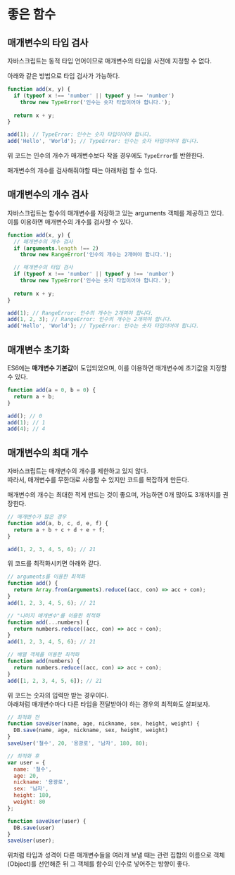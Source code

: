 # 좋은 함수
## 매개변수의 타입 검사
자바스크립트는 동적 타입 언어이므로 매개변수의 타입을 사전에 지정할 수 없다.  

아래와 같은 방법으로 타입 검사가 가능하다.

```js
function add(x, y) {
  if (typeof x !== 'number' || typeof y !== 'number')
    throw new TypeError('인수는 숫자 타입이어야 합니다.');
  
  return x + y;
}

add(1); // TypeError: 인수는 숫자 타입이어야 합니다.
add('Hello', 'World'); // TypeError: 인수는 숫자 타입이어야 합니다. 
```

위 코드는 인수의 개수가 매개변수보다 작을 경우에도 ```TypeError```를 반환한다.

매개변수의 개수를 검사해줘야할 때는 아래처럼 할 수 있다.

## 매개변수의 개수 검사
자바스크립트는 함수의 매개변수를 저장하고 있는 arguments 객체를 제공하고 있다.  
이를 이용하면 매개변수의 개수를 검사할 수 있다.

```js
function add(x, y) {
  // 매개변수의 개수 검사
  if (arguments.length !== 2)
    throw new RangeError('인수의 개수는 2개여야 합니다.');

  // 매개변수의 타입 검사
  if (typeof x !== 'number' || typeof y !== 'number')
    throw new TypeError('인수는 숫자 타입이어야 합니다.');
  
  return x + y;
}

add(1); // RangeError: 인수의 개수는 2개여야 합니다.
add(1, 2, 3); // RangeError: 인수의 개수는 2개여야 합니다.
add('Hello', 'World'); // TypeError: 인수는 숫자 타입이어야 합니다. 
```

## 매개변수 초기화
ES6에는 **매개변수 기본값**이 도입되었으며, 이를 이용하면 매개변수에 초기값을 지정할 수 있다.  

```js
function add(a = 0, b = 0) {
  return a + b;
}

add(); // 0
add(1); // 1
add(4); // 4
```

## 매개변수의 최대 개수
자바스크립트는 매개변수의 개수를 제한하고 있지 않다.  
따라서, 매개변수를 무한대로 사용할 수 있지만 코드를 복잡하게 만든다.

매개변수의 개수는 최대한 적게 만드는 것이 좋으며, 가능하면 0개 많아도 3개까지를 권장한다.

```js
// 매개변수가 많은 경우
function add(a, b, c, d, e, f) {
  return a + b + c + d + e + f;
}

add(1, 2, 3, 4, 5, 6); // 21
```

위 코드를 최적화시키면 아래와 같다.

```js
// arguments를 이용한 최적화
function add() {
  return Array.from(arguments).reduce((acc, con) => acc + con);
}
add(1, 2, 3, 4, 5, 6); // 21

// "나머지 매개변수"를 이용한 최적화
function add(...numbers) {
  return numbers.reduce((acc, con) => acc + con);
}
add(1, 2, 3, 4, 5, 6); // 21

// 배열 객체를 이용한 최적화
function add(numbers) {
  return numbers.reduce((acc, con) => acc + con);
}
add([1, 2, 3, 4, 5, 6]); // 21
```

위 코드는 숫자의 입력만 받는 경우이다.  
아래처럼 매개변수마다 다른 타입을 전달받아야 하는 경우의 최적화도 살펴보자.

```js
// 최적화 전
function saveUser(name, age, nickname, sex, height, weight) {
  DB.save(name, age, nickname, sex, height, weight)
}
saveUser('철수', 20, '용광로', '남자', 180, 80);

// 최적화 후
var user = {
  name: '철수',
  age: 20,
  nickname: '용광로',
  sex: '남자',
  height: 180,
  weight: 80
};

function saveUser(user) {
  DB.save(user)
}
saveUser(user);
```

위처럼 타입과 성격이 다른 매개변수들을 여러개 보낼 때는 관련 집합의 이름으로 객체(Object)를 선언해준 뒤 그 객체를 함수의 인수로 넣어주는 방향이 좋다.